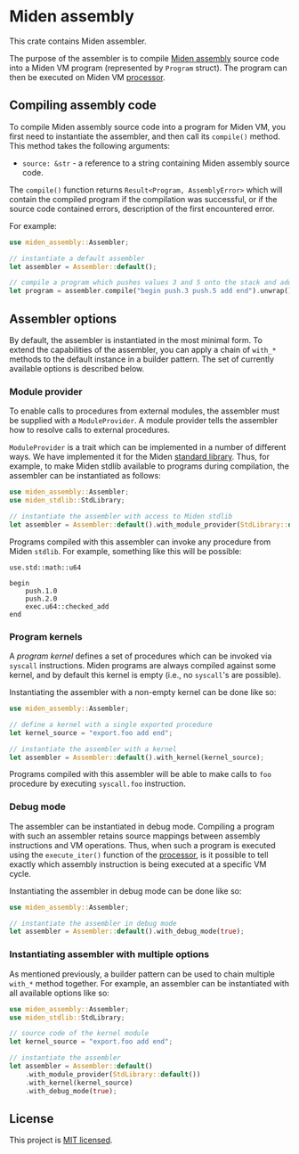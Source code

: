 # Miden assembly
This crate contains Miden assembler.

The purpose of the assembler is to compile [Miden assembly](https://maticnetwork.github.io/miden/user_docs/assembly/main.html) source code into a Miden VM program (represented by `Program` struct). The program can then be executed on Miden VM [processor](../processor).

## Compiling assembly code
To compile Miden assembly source code into a program for Miden VM, you first need to instantiate the assembler, and then call its `compile()` method. This method takes the following arguments:

* `source: &str` - a reference to a string containing Miden assembly source code.

The `compile()` function returns `Result<Program, AssemblyError>` which will contain the compiled program if the compilation was successful, or if the source code contained errors, description of the first encountered error.

For example:
```Rust
use miden_assembly::Assembler;

// instantiate a default assembler
let assembler = Assembler::default();

// compile a program which pushes values 3 and 5 onto the stack and adds them
let program = assembler.compile("begin push.3 push.5 add end").unwrap();
```

## Assembler options
By default, the assembler is instantiated in the most minimal form. To extend the capabilities of the assembler, you can apply a chain of `with_*` methods to the default instance in a builder pattern. The set of currently available options is described below.

### Module provider
To enable calls to procedures from external modules, the assembler must be supplied with a `ModuleProvider`. A module provider tells the assembler how to resolve calls to external procedures.

`ModuleProvider` is a trait which can be implemented in a number of different ways. We have implemented it for the Miden [standard library](../stdlib). Thus, for example, to make Miden stdlib available to programs during compilation, the assembler can be instantiated as follows:

```Rust
use miden_assembly::Assembler;
use miden_stdlib::StdLibrary;

// instantiate the assembler with access to Miden stdlib
let assembler = Assembler::default().with_module_provider(StdLibrary::default());
```
Programs compiled with this assembler can invoke any procedure from Miden `stdlib`. For example, something like this will be possible:
```
use.std::math::u64

begin
    push.1.0
    push.2.0
    exec.u64::checked_add
end
```

### Program kernels
A *program kernel* defines a set of procedures which can be invoked via `syscall` instructions. Miden programs are always compiled against some kernel, and by default this kernel is empty (i.e., no `syscall`'s are possible).

Instantiating the assembler with a non-empty kernel can be done like so:
```Rust
use miden_assembly::Assembler;

// define a kernel with a single exported procedure
let kernel_source = "export.foo add end";

// instantiate the assembler with a kernel
let assembler = Assembler::default().with_kernel(kernel_source);
```

Programs compiled with this assembler will be able to make calls to `foo` procedure by executing `syscall.foo` instruction.

### Debug mode
The assembler can be instantiated in debug mode. Compiling a program with such an assembler retains source mappings between assembly instructions and VM operations. Thus, when such a program is executed using the `execute_iter()` function of the [processor](../processor), is it possible to tell exactly which assembly instruction is being executed at a specific VM cycle.

Instantiating the assembler in debug mode can be done like so:
```Rust
use miden_assembly::Assembler;

// instantiate the assembler in debug mode
let assembler = Assembler::default().with_debug_mode(true);
```

### Instantiating assembler with multiple options
As mentioned previously, a builder pattern can be used to chain multiple `with_*` method together. For example, an assembler can be instantiated with all available options like so:

```Rust
use miden_assembly::Assembler;
use miden_stdlib::StdLibrary;

// source code of the kernel module
let kernel_source = "export.foo add end";

// instantiate the assembler
let assembler = Assembler::default()
    .with_module_provider(StdLibrary::default())
    .with_kernel(kernel_source)
    .with_debug_mode(true);
```

## License
This project is [MIT licensed](../LICENSE).